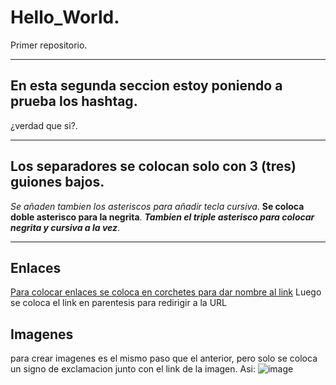 # Hello_World.
Primer repositorio.
___
## En esta segunda seccion estoy poniendo a prueba los hashtag.
¿verdad que si?.
___
## Los separadores se colocan solo con 3 (tres) guiones bajos.
*Se añaden tambien los asteriscos para añadir tecla cursiva*.
**Se coloca doble asterisco para la negrita**.
***Tambien el triple asterisco para colocar negrita y cursiva a la vez***.
___
## Enlaces
[Para colocar enlaces se coloca en corchetes para dar nombre al link](https://markdown.es/sintaxis-markdown/ "se utilizo la pagina del tutorial como Ej") Luego se coloca el link en parentesis para redirigir a la URL 
## Imagenes
para crear imagenes es el mismo paso que el anterior, pero solo se coloca un signo de exclamacion junto con el link de la imagen. Asi:
![image](https://user-images.githubusercontent.com/101063226/156942153-8c9eeba6-c15a-4498-9bde-3bda72760e8b.png)

